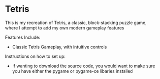 # Tetris

This is my recreation of Tetris, a classic, block-stacking puzzle game, where I attempt to add my own modern gameplay features

Features Include:
- Classic Tetris Gameplay, with intuitive controls

Instructions on how to set up:

- If wanting to download the source code, you would want to make sure you have either the pygame or pygame-ce libaries installed
